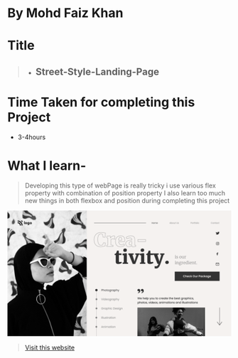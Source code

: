 # By Mohd Faiz Khan

# Title
  > - ## Street-Style-Landing-Page

# Time Taken for completing this Project
  - 3-4hours
 
# What I learn- 
 
 > Developing this type of webPage is really tricky i use various flex property with combination of position property I also learn too much new things in 
 both flexbox and position during completing this project
 
 
 
 
  ![Website-demo-pic](https://raw.githubusercontent.com/mfaizk/Street-Style-Landing-Page-14/master/14.png)



> [Visit this website](https://street-style-landing-page1.netlify.app/)
